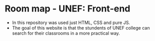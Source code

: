 # Room map - UNEF: Front-end

- In this repository was used just HTML, CSS and pure JS.
- The goal of this website is that the stundents of UNEF college can search for their classrooms in a more practical way.
